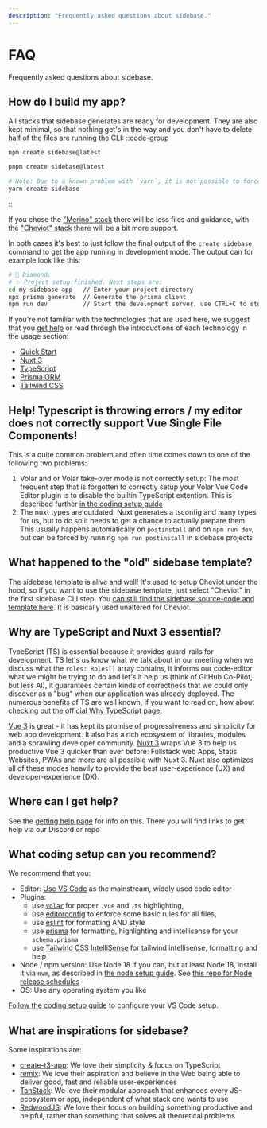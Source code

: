 ```yaml
---
description: "Frequently asked questions about sidebase."
---
```

# FAQ

Frequently asked questions about sidebase.

## How do I build my app?

All stacks that sidebase generates are ready for development. They are also kept minimal, so that nothing get's in the way and you don't have to delete half of the files are running the CLI:
::code-group
```bash [npm]
npm create sidebase@latest
```
```bash [pnpm]
pnpm create sidebase@latest
```
```bash [yarn]
# Note: Due to a known problem with `yarn`, it is not possible to force yarn to always use `@latest`: https://github.com/yarnpkg/yarn/issues/6587
yarn create sidebase
```
::

If you chose the ["Merino" stack](/sidebase/welcome/stacks) there will be less files and guidance, with the ["Cheviot" stack](/sidebase/welcome/stacks) there will be a bit more support.

In both cases it's best to just follow the final output of the `create sidebase` command to get the app running in development mode. The output can for example look like this:
```sh
# 🐑 Diamond:
# ✨ Project setup finished. Next steps are:
cd my-sidebase-app   // Enter your project directory
npx prisma generate  // Generate the prisma client
npm run dev          // Start the development server, use CTRL+C to stop
```

If you're not familiar with the technologies that are used here, we suggest that you [get help](/sidebase/welcome/getting-help) or read through the introductions of each technology in the usage section:
- [Quick Start](/sidebase/welcome/quick-start)
- [Nuxt 3](/sidebase/usage/nuxt-3)
- [TypeScript](/sidebase/usage/typescript)
- [Prisma ORM](/sidebase/usage/prisma)
- [Tailwind CSS](/sidebase/usage/tailwindcss)

## Help! Typescript is throwing errors / my editor does not correctly support Vue Single File Components!

This is a quite common problem and often time comes down to one of the following two problems:
1. Volar and or Volar take-over mode is not correctly setup: The most frequent step that is forgotten to correctly setup your Volar Vue Code Editor plugin is to disable the builtin TypeScript extention. This is described further [in the coding setup guide](/sidebase/resources/coding-setup)
2. The nuxt types are outdated: Nuxt generates a tsconfig and many types for us, but to do so it needs to get a chance to actually prepare them. This usually happens automatically on `postinstall` and on `npm run dev`, but can be forced by running `npm run postinstall` in sidebase projects

## What happened to the "old" sidebase template?

The sidebase template is alive and well! It's used to setup Cheviot under the hood, so if you want to use the sidebase template, just select "Cheviot" in the first sidebase CLI step. You [can still find the sidebase source-code and template here](https://github.com/sidebase/sidebase). It is basically used unaltered for Cheviot.

## Why are TypeScript and Nuxt 3 essential?

TypeScript (TS) is essential because it provides guard-rails for development: TS let's us know what we talk about in our meeting when we discuss what the `roles: Roles[]` array contains, it informs our code-editor what we might be trying to do and let's it help us (think of GitHub Co-Pilot, but less AI), it guarantees certain kinds of correctness that we could only discover as a "bug" when our application was already deployed. The numerous benefits of TS are well known, if you want to read on, how about checking out [the official Why TypeScript page](https://www.typescriptlang.org/why-create-typescript).

[Vue 3](https://vuejs.org/) is great - it has kept its promise of progressiveness and simplicity for web app development. It also has a rich ecosystem of libraries, modules and a sprawling developer community. [Nuxt 3](https://nuxt.com/) wraps Vue 3 to help us productive Vue 3 quicker than ever before: Fullstack web Apps, Statis Websites, PWAs and more are all possible with Nuxt 3. Nuxt also optimizes all of these modes heavily to provide the best user-experience (UX) and developer-experience (DX).

## Where can I get help?

See the [getting help page](/sidebase/welcome/getting-help) for info on this. There you will find links to get help via our Discord or repo

## What coding setup can you recommend?

We recommend that you:
- Editor: [Use VS Code](https://code.visualstudio.com/) as the mainstream, widely used code editor
- Plugins:
    - use [`Volar`](https://github.com/johnsoncodehk/volar) for proper `.vue` and `.ts` highlighting,
    - use [editorconfig](https://editorconfig.org/) to enforce some basic rules for all files,
    - use [eslint](https://eslint.org/) for formatting AND style
    - use [prisma](https://marketplace.visualstudio.com/items?itemName=Prisma.prisma) for formatting, highlighting and intellisense for your `schema.prisma`
    - use [Tailwind CSS IntelliSense](https://marketplace.visualstudio.com/items?itemName=bradlc.vscode-tailwindcss) for tailwind intellisense, formatting and help
- Node / npm version: Use Node 18 if you can, but at least Node 18, install it via `nvm`, as described in [the node setup guide](/sidebase/resources/coding-setup). See [this repo for Node release schedules](https://github.com/nodejs/Release)
- OS: Use any operating system you like

[Follow the coding setup guide](/sidebase/resources/coding-setup) to configure your VS Code setup.

## What are inspirations for sidebase?

Some inspirations are:
- [create-t3-app](https://create.t3.gg/): We love their simplicity & focus on TypeScript
- [remix](https://remix.run/): We love their aspiration and believe in the Web being able to deliver good, fast and reliable user-experiences
- [TanStack](https://tanstack.com/): We love their modular approach that enhances every JS-ecosystem or app, independent of what stack one wants to use
- [RedwoodJS](https://redwoodjs.com/): We love their focus on building something productive and helpful, rather than something that solves all theoretical problems
